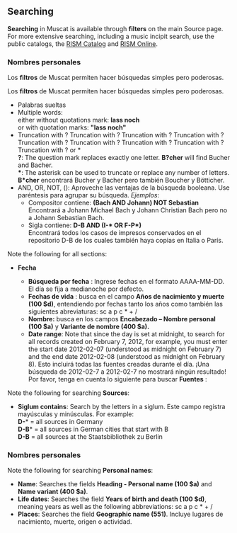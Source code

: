 ## Searching

**Searching** in Muscat is available through **filters** on the main Source page. For more extensive searching, including a music incipit search, use the public catalogs, the [RISM Catalog](https://opac.rism.info/) and [RISM Online](https://rism.online/).

### Nombres personales

Los **filtros** de Muscat permiten hacer búsquedas simples pero poderosas.

Los **filtros** de Muscat permiten hacer búsquedas simples pero poderosas.

- Palabras sueltas
- Multiple words:  
  either without quotations mark: **lass noch**   
  or with quotation marks: **"lass noch"**
- Truncation with ? Truncation with ? Truncation with ? Truncation with ? Truncation with ? Truncation with ? Truncation with ? Truncation with ? Truncation with ? or \*  
  **?**: The question mark replaces exactly one letter. **B?cher** will find Bucher and Bacher.   
  **\***: The asterisk can be used to truncate or replace any number of letters. **B\*cher** encontrará Bucher y Bacher pero también Boucher y Bötticher.
- AND, OR, NOT, (): Aproveche las ventajas de la búsqueda booleana. Use paréntesis para agrupar su búsqueda. _Ejemplos_:
    - Compositor contiene: **(Bach AND Johann) NOT Sebastian**  
      Encontrará a Johann Michael Bach y Johann Christian Bach pero no a Johann Sebastian Bach.
    - Sigla contiene: **D-B AND (I-\* OR F-P\*)**  
      Encontrará todos los casos de impresos conservados en el repositorio D-B de los cuales también haya copias en Italia o París.

Note the following for all sections:

- **Fecha**

    - **Búsqueda por fecha** : Ingrese fechas en el formato AAAA-MM-DD. El día se fija a medianoche por defecto.
    - **Fechas de vida** : busca en el campo **Años de nacimiento y muerte (100 $d)**, entendiendo por fechas tanto los años como también las siguientes abreviaturas: sc a p c \* + /
    - **Nombre:** busca en los campos **Encabezado – Nombre personal (100 $a)** y **Variante de nombre (400 $a).**
    - **Date range**: Note that since the day is set at midnight, to search for all records created on February 7, 2012, for example, you must enter the start date 2012-02-07 (understood as midnight on February 7) and the end date 2012-02-08 (understood as midnight on February 8). Esto incluirá todas las fuentes creadas durante el día. ¡Una búsqueda de 2012-02-7 a 2012-02-7 no mostrará ningún resultado!  
      Por favor, tenga en cuenta lo siguiente para buscar **Fuentes** :

Note the following for searching **Sources**:

- **Siglum contains**: Search by the letters in a siglum. Este campo registra mayúsculas y minúsculas. For example:  
  **D-*** = all sources in Germany  
  **D-B*** = all sources in German cities that start with B  
  **D-B** = all sources at the Staatsbibliothek zu Berlin

### Nombres personales

Note the following for searching **Personal names**:

- **Name**: Searches the fields **Heading - Personal name (100 $a)** and **Name variant (400 $a)**.
- **Life dates**: Searches the field **Years of birth and death (100 $d)**, meaning years as well as the following abbreviations: sc a p c \* + /
- **Places**: Searches the field **Geographic name (551)**. Incluye lugares de nacimiento, muerte, origen o actividad.
